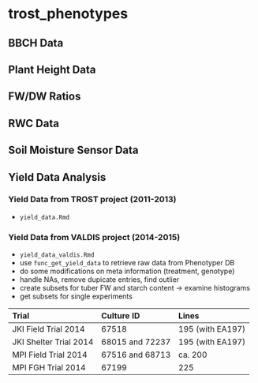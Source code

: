 # trost_phenotypes

## BBCH Data
## Plant Height Data
## FW/DW Ratios
## RWC Data
## Soil Moisture Sensor Data

## Yield Data Analysis

### Yield Data from TROST project (2011-2013)

* ``yield_data.Rmd``

### Yield Data from VALDIS project (2014-2015)

* ``yield_data_valdis.Rmd``
* use ``func_get_yield_data`` to retrieve raw data from Phenotyper DB
* do some modifications on meta information (treatment, genotype)
* handle NAs, remove dupicate entries, find outlier
* create subsets for tuber FW and starch content &rarr; examine histograms
* get subsets for single experiments


| Trial | Culture ID | Lines |
|:------|:-----------|:------|
| JKI Field Trial 2014 | 67518 | 195 (with EA197) |
| JKI Shelter Trial 2014 | 68015 and 72237 | 195 (with EA197) |
| MPI Field Trial 2014 | 67516 and 68713 | ca. 200 |
| MPI FGH Trial 2014 | 67199 | 225 |





